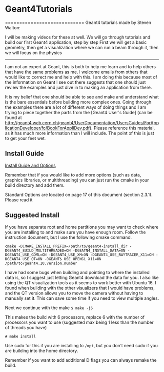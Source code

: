 # Geant4Tutorials
============================
Geant4 tutorials made by Steven Walton:

I will be making videos for these at well. 
We will go through tutorials and build our first Geant4 application, step by step
First we will get a basic geometry, then get a visualization where we can run a beam through it, then we will focus on the physics

--------------------------------------
I am not an expert at Geant, this is both to help me learn and to help others that have the same problems as me. I welcome emails from others that would like to correct me and help with this. I am doing this because most of the information on Geant I see out there suggests that one should just review the examples and just dive in to making an application from there.

It is my belief that one should be able to see and make and understand what is the bare
essentials before building more complex ones. Going through the examples there are a 
lot of different ways of doing things and I am trying to piece together the parts from
the [Geant4 User's Guide] (can be found at http://geant4.web.cern.ch/geant4/UserDocumentation/UsersGuides/ForApplicationDeveloper/fo/BookForAppliDev.pdf). Please reference this material, as it has much more information than I will include. The point of this is just to get your feet wet.

Install Guide
--------------
[Install Guide and Options](http://geant4.web.cern.ch/geant4/UserDocumentation/UsersGuides/InstallationGuide/fo/BookInstalGuide.pdf)

Remember that if you would like to add more options (such as data, graphics libraries, or multithreading) you can just run the cmake in your build directory and add them. 

Standard Options are located on page 17 of this document (section 2.3.1). Please read it

Suggested Install
----------------------
If you have separate root and home partitions you may want to check where you are installing to and make sure you have enough room.
Follow the instruction document, but I use the following cmake command.

```
cmake -DCMAKE_INSTALL_PREFIX=/path/to/geant4-install_dir -DGEANT4_BUILD_MULTITHREADED=ON -DGEATN4_INSTALL_DATA=ON -DGEANT4_USE_GDML=ON -DGEANT4_USE_XM=ON -DGEANT4_USE_RAYTRACER_X11=ON -DGEANT4_USE_QT=ON -DGEANT$_USE_OPENGL_X11=ON /path/to/geant4.10.version.number
```
I have had some bugs when building and pointing to where the installed data is, so I 
suggest just letting Geant4 download the data for you.
I also like using the QT visualization tools as it seems to work better with Ubuntu 16.
I found when building with the other visualizers that I would have problems, and the QT
version allows you to move the camera without having to manually set it. This can save 
some time if you need to view multiple angles. 

Next we continue with the make
```$ make -j6```

This makes the build with 6 processors, replace 6 with the number of processors you
want to use (suggested max being 1 less than the number of threads you have)

```# make install```

Use sudo for this if you are installing to `/opt`, but you don't need sudo if you are 
building into the home directory.

Remember if you want to add additional D flags you can always remake the build. 
